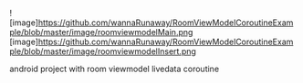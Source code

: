![image]https://github.com/wannaRunaway/RoomViewModelCoroutineExample/blob/master/image/roomviewmodelMain.png
[image]https://github.com/wannaRunaway/RoomViewModelCoroutineExample/blob/master/image/roomviewmodelInsert.png

android project with room viewmodel livedata coroutine 
